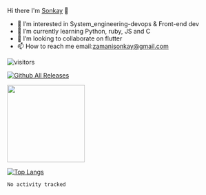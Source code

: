
Hi there I'm [Sonkay](https://www.linkedin.com/in/sonkay-conteh-63616014b/) 👋 

- 👀 I’m interested in System_engineering-devops & Front-end dev
- 🌱 I’m currently learning Python, ruby, JS and C
- 💞️ I’m looking to collaborate on flutter
- 📫 How to reach me email:zamanisonkay@gmail.com

![visitors](https://visitor-badge.glitch.me/badge?page_id=page.id)

[![Github All Releases](https://img.shields.io/github/downloads/SonkayAugustine/SonkayAugustine/total.svg)]()


<img height="180em" src="https://github-readme-stats.vercel.app/api?username=SonkayAugustine&show_icons=true&hide_border=true&&count_private=true&include_all_commits=true" />

[![Top Langs](https://github-readme-stats.vercel.app/api/top-langs/?username=SonkayAugustine&layout=compact)](https://github.com/anuraghazra/github-readme-stats)

<!--START_SECTION:waka-->

```text
No activity tracked
```

<!--END_SECTION:waka-->
